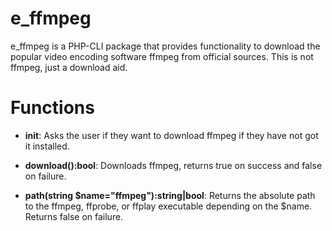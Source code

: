 # e_ffmpeg
e_ffmpeg is a PHP-CLI package that provides functionality to download the popular video encoding software ffmpeg from official sources. This is not ffmpeg, just a download aid.

# Functions

- **init**: Asks the user if they want to download ffmpeg if they have not got it installed.

- **download():bool**: Downloads ffmpeg, returns true on success and false on failure.

- **path(string $name="ffmpeg"):string|bool**: Returns the absolute path to the ffmpeg, ffprobe, or ffplay executable depending on the $name. Returns false on failure.